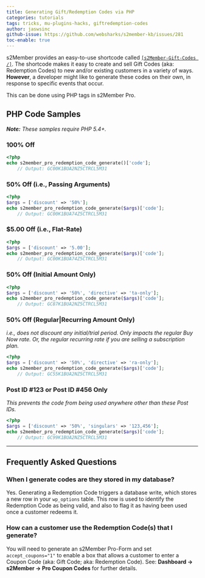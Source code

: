 ```yaml
---
title: Generating Gift/Redemption Codes via PHP
categories: tutorials
tags: tricks, mu-plugins-hacks, giftredemption-codes
author: jaswsinc
github-issue: https://github.com/websharks/s2member-kb/issues/281
toc-enable: true
---
```


s2Member provides an easy-to-use shortcode called [`[s2Member-Gift-Codes /]`](http://s2member.com/kb-article/can-i-sell-gift-certificates/). The shortcode makes it easy to create and sell Gift Codes (aka: Redemption Codes) to new and/or existing customers in a variety of ways. **However**, a developer might like to generate these codes on their own, in response to specific events that occur.

This can be done using PHP tags in s2Member Pro.

## PHP Code Samples

_**Note:** These samples require PHP 5.4+._

### 100% Off

```php
<?php
echo s2member_pro_redemption_code_generate()['code'];
    // Output: GC00K1BUA2NZ5CTRCL5M31
```

### 50% Off (i.e., Passing Arguments)

```php
<?php
$args = ['discount' => '50%'];
echo s2member_pro_redemption_code_generate($args)['code'];
    // Output: GC00K1BUA74Z5CTRCL5M31
```

### $5.00 Off (i.e., Flat-Rate)

```php
<?php
$args = ['discount' => '5.00'];
echo s2member_pro_redemption_code_generate($args)['code'];
    // Output: GC00K1BUA74Z5CTRCL5M31
```

### 50% Off (Initial Amount Only)

```php
<?php
$args = ['discount' => '50%', 'directive' => 'ta-only'];
echo s2member_pro_redemption_code_generate($args)['code'];
    // Output: GC87K1BUA2NZ5CTRCL5M31
```

### 50% Off (Regular|Recurring Amount Only)

_i.e., does not discount any initial/trial period. Only impacts the regular Buy Now rate. Or, the regular recurring rate if you are selling a subscription plan._

```php
<?php
$args = ['discount' => '50%', 'directive' => 'ra-only'];
echo s2member_pro_redemption_code_generate($args)['code'];
    // Output: GC55K1BUA2NZ5CTRCL5M31
```

### Post ID #123 or Post ID #456 Only

_This prevents the code from being used anywhere other than these Post IDs._

```php
<?php
$args = ['discount' => '50%', 'singulars' => '123,456'];
echo s2member_pro_redemption_code_generate($args)['code'];
    // Output: GC99K1BUA2NZ5CTRCL5M31
```

---

## Frequently Asked Questions

### When I generate codes are they stored in my database?

Yes. Generating a Redemption Code triggers a database write, which stores a new row in your `wp_options` table. This row is used to identify the Redemption Code as being valid, and also to flag it as having been used once a customer redeems it.

### How can a customer use the Redemption Code(s) that I generate?

You will need to generate an s2Member Pro-Form and set `accept_coupons="1"` to enable a box that allows a customer to enter a Coupon Code (aka: Gift Code; aka: Redemption Code). See: **Dashboard → s2Member → Pro Coupon Codes** for further details.
